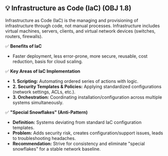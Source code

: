 ## 💡 Infrastructure as Code (IaC) (OBJ 1.8)

Infrastructure as Code (IaC) is the managing and provisioning of infrastructure through code, not manual processes. Infrastructure includes virtual machines, servers, clients, and virtual network devices (switches, routers, firewalls).

✅ **Benefits of IaC**
- Faster deployment, less error-prone, more secure, reusable, cost reduction, basis for cloud scaling.

✅ **Key Areas of IaC Implementation**
- **1. Scripting:** Automating ordered series of actions with logic.
- **2. Security Templates & Policies:** Applying standardized configurations (network settings, ACLs, etc.).
- **3. Orchestration:** Coordinating installation/configuration across multiple systems simultaneously.

✅ **"Special Snowflakes" (Anti-Pattern)**
- **Definition:** Systems deviating from standard IaC configuration templates.
- **Problem:** Adds security risk, creates configuration/support issues, leads to troubleshooting headaches.
- **Recommendation:** Strive for consistency and eliminate "special snowflakes" for a stable network baseline.